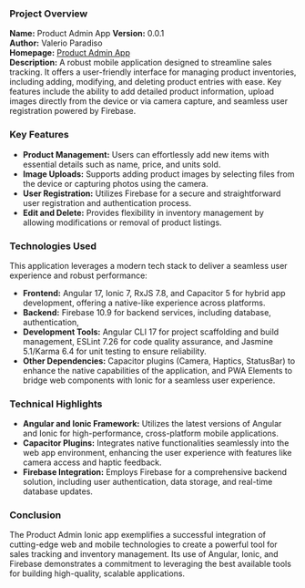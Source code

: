 ### Project Overview

**Name:** Product Admin App 
**Version:** 0.0.1  
**Author:** Valerio Paradiso  
**Homepage:** [Product Admin App](https://product-admin-ionic.vercel.app/auth)  
**Description:** A robust mobile application designed to streamline sales tracking. It offers a user-friendly interface for managing product inventories, including adding, modifying, and deleting product entries with ease. Key features include the ability to add detailed product information, upload images directly from the device or via camera capture, and seamless user registration powered by Firebase.

### Key Features

- **Product Management:** Users can effortlessly add new items with essential details such as name, price, and units sold.
- **Image Uploads:** Supports adding product images by selecting files from the device or capturing photos using the camera.
- **User Registration:** Utilizes Firebase for a secure and straightforward user registration and authentication process.
- **Edit and Delete:** Provides flexibility in inventory management by allowing modifications or removal of product listings.

### Technologies Used

This application leverages a modern tech stack to deliver a seamless user experience and robust performance:

- **Frontend:** Angular 17, Ionic 7, RxJS 7.8, and Capacitor 5 for hybrid app development, offering a native-like experience across platforms.
- **Backend:** Firebase 10.9 for backend services, including database, authentication, 
- **Development Tools:** Angular CLI 17 for project scaffolding and build management, ESLint 7.26 for code quality assurance, and Jasmine 5.1/Karma 6.4 for unit testing to ensure reliability.
- **Other Dependencies:** Capacitor plugins (Camera, Haptics, StatusBar) to enhance the native capabilities of the application, and PWA Elements to bridge web components with Ionic for a seamless user experience.

### Technical Highlights

- **Angular and Ionic Framework:** Utilizes the latest versions of Angular and Ionic for high-performance, cross-platform mobile applications.
- **Capacitor Plugins:** Integrates native functionalities seamlessly into the web app environment, enhancing the user experience with features like camera access and haptic feedback.
- **Firebase Integration:** Employs Firebase for a comprehensive backend solution, including user authentication, data storage, and real-time database updates.

### Conclusion

The Product Admin Ionic app exemplifies a successful integration of cutting-edge web and mobile technologies to create a powerful tool for sales tracking and inventory management. Its use of Angular, Ionic, and Firebase demonstrates a commitment to leveraging the best available tools for building high-quality, scalable applications.

